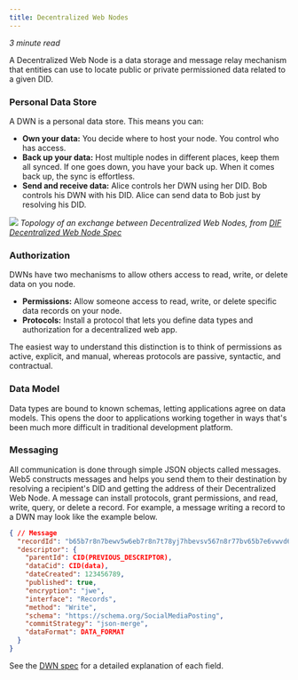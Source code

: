 ```yaml
---
title: Decentralized Web Nodes
---
```


_3 minute read_

A Decentralized Web Node is a data storage and message relay mechanism that entities can use to locate public or private permissioned data related to a given DID.

### Personal Data Store

A DWN is a personal data store. This means you can:

- **Own your data:** You decide where to host your node. You control who has access.
- **Back up your data:** Host multiple nodes in different places, keep them all synced. If one goes down, you have your back up. When it comes back up, the sync is effortless.
- **Send and receive data:** Alice controls her DWN using her DID. Bob controls his DWN with his DID. Alice can send data to Bob just by resolving his DID.

![](https://i.imgur.com/YeOneps.png)
_Topology of an exchange between Decentralized Web Nodes, from [DIF Decentralized Web Node Spec](https://identity.foundation/decentralized-web-node/spec/#topology)_

### Authorization

DWNs have two mechanisms to allow others access to read, write, or delete data on you node.

- **Permissions:** Allow someone access to read, write, or delete specific data records on your node.
- **Protocols:** Install a protocol that lets you define data types and authorization for a decentralized web app.

The easiest way to understand this distinction is to think of permissions as active, explicit, and manual, whereas protocols are passive, syntactic, and contractual.

### Data Model

Data types are bound to known schemas, letting applications agree on data models. This opens the door to applications working together in ways that's been much more difficult in traditional development platform.

### Messaging

All communication is done through simple JSON objects called messages. Web5 constructs messages and helps you send them to their destination by resolving a recipient's DID and getting the address of their Decentralized Web Node. A message can install protocols, grant permissions, and read, write, query, or delete a record. For example, a message writing a record to a DWN may look like the example below.

```json
{ // Message
  "recordId": "b65b7r8n7bewv5w6eb7r8n7t78yj7hbevsv567n8r77bv65b7e6vwvd67b6",
  "descriptor": {
    "parentId": CID(PREVIOUS_DESCRIPTOR),
    "dataCid": CID(data),
    "dateCreated": 123456789,
    "published": true,
    "encryption": "jwe",
    "interface": "Records",
    "method": "Write",
    "schema": "https://schema.org/SocialMediaPosting",
    "commitStrategy": "json-merge",
    "dataFormat": DATA_FORMAT
  }
}
```

See the [DWN spec](https://identity.foundation/decentralized-web-node/spec/#messages) for a detailed explanation of each field.
